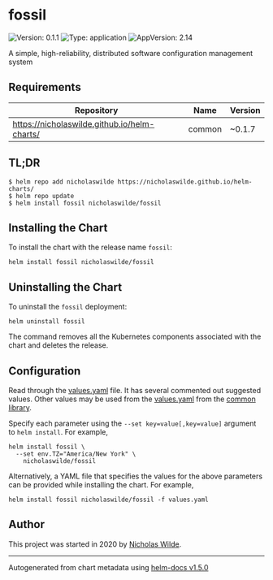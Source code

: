 # fossil

![Version: 0.1.1](https://img.shields.io/badge/Version-0.1.1-informational?style=flat-square) ![Type: application](https://img.shields.io/badge/Type-application-informational?style=flat-square) ![AppVersion: 2.14](https://img.shields.io/badge/AppVersion-2.14-informational?style=flat-square)

A simple, high-reliability, distributed software configuration management system

## Requirements

| Repository | Name | Version |
|------------|------|---------|
| https://nicholaswilde.github.io/helm-charts/ | common | ~0.1.7 |

## TL;DR
```console
$ helm repo add nicholaswilde https://nicholaswilde.github.io/helm-charts/
$ helm repo update
$ helm install fossil nicholaswilde/fossil
```

## Installing the Chart
To install the chart with the release name `fossil`:
```console
helm install fossil nicholaswilde/fossil
```

## Uninstalling the Chart
To uninstall the `fossil` deployment:
```console
helm uninstall fossil
```
The command removes all the Kubernetes components associated with the chart and deletes the release.

## Configuration

Read through the [values.yaml](./values.yaml) file. It has several commented out suggested values.
Other values may be used from the [values.yaml](../common/values.yaml) from the [common library](../common).

Specify each parameter using the `--set key=value[,key=value]` argument to `helm install`. For example,
```console
helm install fossil \
  --set env.TZ="America/New York" \
    nicholaswilde/fossil
```

Alternatively, a YAML file that specifies the values for the above parameters can be provided while installing the chart.
For example,
```console
helm install fossil nicholaswilde/fossil -f values.yaml
```

## Author
This project was started in 2020 by [Nicholas Wilde](https://github.com/nicholaswilde).

----------------------------------------------
Autogenerated from chart metadata using [helm-docs v1.5.0](https://github.com/norwoodj/helm-docs/releases/v1.5.0)
